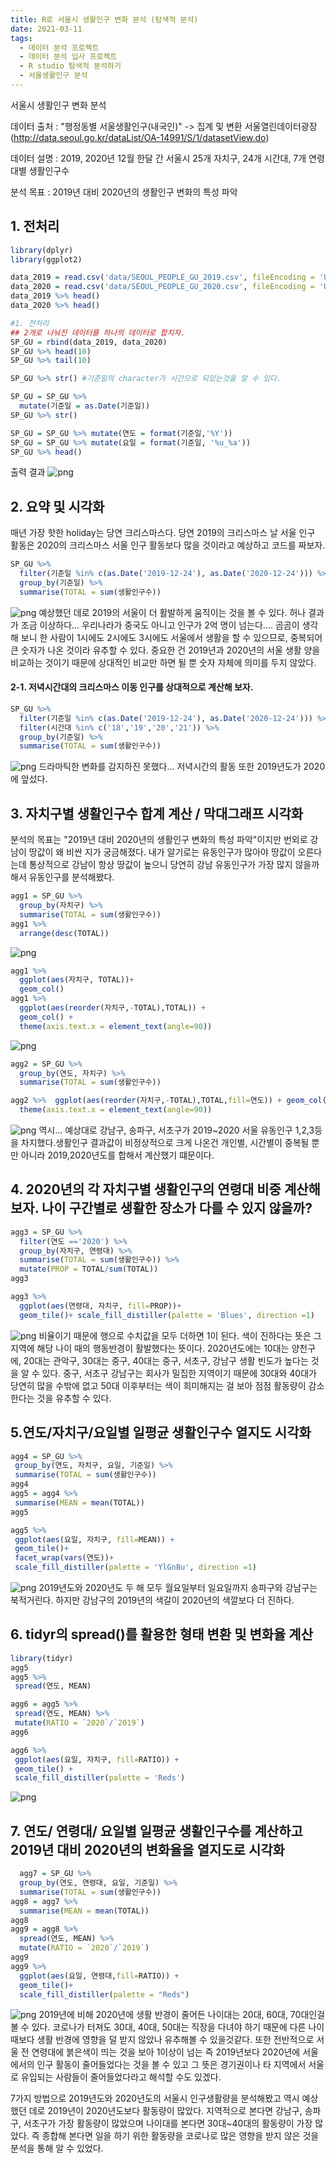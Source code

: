 ```yaml
---
title: R로 서울시 생활인구 변화 분석 (탐색적 분석)
date: 2021-03-11
tags:
  - 데이터 분석 프로젝트
  - 데이터 분석 입사 프로젝트
  - R studio 탐색적 분석하기 
  - 서울생활인구 분석
---
```

서울시 생활인구 변화 분석

데이터 출처 : "행정동별 서울생활인구(내국인)" -> 집계 및 변환
서울열린데이터광장(http://data.seoul.go.kr/dataList/OA-14991/S/1/datasetView.do)

데이터 설명 : 2019, 2020년 12월 한달 간 서울시 25개 자치구, 24개 시간대, 7개 연령대별 생활인구수

분석 목표   : 2019년 대비 2020년의 생활인구 변화의 특성 파악
## 1. 전처리
```R
library(dplyr)
library(ggplot2)

data_2019 = read.csv('data/SEOUL_PEOPLE_GU_2019.csv', fileEncoding = 'UTF-8', colClasses=c('시간대'='character'))
data_2020 = read.csv('data/SEOUL_PEOPLE_GU_2020.csv', fileEncoding = 'UTF-8', colClasses=c('시간대'='character'))
data_2019 %>% head()
data_2020 %>% head()

#1. 전처리
## 2개로 나눠진 데이터를 하나의 데이터로 합치자. 
SP_GU = rbind(data_2019, data_2020)
SP_GU %>% head(10)
SP_GU %>% tail(10)

SP_GU %>% str() #기준일의 character가 시간으로 되있는것을 알 수 있다. 

SP_GU = SP_GU %>% 
  mutate(기준일 = as.Date(기준일))
SP_GU %>% str()

SP_GU = SP_GU %>% mutate(연도 = format(기준일,'%Y'))
SP_GU = SP_GU %>% mutate(요일 = format(기준일, '%u_%a'))
SP_GU %>% head()
```
출력 결과
![png](./year_day_added.png)
## 2. 요약 및 시각화
매년 가장 핫한 holiday는 당연 크리스마스다. 당연 2019의 크리스마스 날 서울 인구 활동은 2020의 크리스마스 서울 인구 활동보다 많을 것이라고 예상하고 코드를 짜보자.
```R
SP_GU %>% 
  filter(기준일 %in% c(as.Date('2019-12-24'), as.Date('2020-12-24'))) %>% 
  group_by(기준일) %>% 
  summarise(TOTAL = sum(생활인구수))
```
![png](./2019_2020_christmas_populate_rate.png)
예상했던 데로 2019의 서울이 더 활발하게 움직이는 것을 볼 수 있다. 허나 결과가 조금 이상하다... 우리나라가 중국도 아니고 인구가 2억 명이 넘는다.... 곰곰이 생각해 보니 한 사람이 1시에도 2시에도 3시에도 서울에서 생활을 할 수 있으므로, 중복되어 큰 숫자가 나온 것이라 유추할 수 있다. 중요한 건 2019년과 2020년의 서울 생활 양을 비교하는 것이기 때문에 상대적인 비교만 하면 될 뿐 숫자 자체에 의미를 두지 않았다.
#### 2-1. 저녁시간대의 크리스마스 이동 인구를 상대적으로 계산해 보자. 
```R
SP_GU %>% 
  filter(기준일 %in% c(as.Date('2019-12-24'), as.Date('2020-12-24'))) %>% 
  filter(시간대 %in% c('18','19','20','21')) %>% 
  group_by(기준일) %>% 
  summarise(TOTAL = sum(생활인구수))
```
![png](./2019_2020_christmas_population_night_rate.png)
드라마틱한 변화를 감지하진 못했다... 저녁시간의 활동 또한 2019년도가 2020에 앞섰다. 

## 3. 자치구별 생활인구수 합계 계산 / 막대그래프 시각화 
분석의 목표는 "2019년 대비 2020년의 생활인구 변화의 특성 파악"이지만 번외로 강남이 땅값이 왜 비싼 지가 궁금해졌다. 내가 알기로는 유동인구가 많아야 땅값이 오른다는데 통상적으로 강남이 항상 땅값이 높으니 당연히 강남 유동인구가 가장 많지 않을까 해서 유동인구를 분석해봤다.
```R
agg1 = SP_GU %>% 
  group_by(자치구) %>% 
  summarise(TOTAL = sum(생활인구수))
agg1 %>% 
  arrange(desc(TOTAL))
```
![png](./2019_2020_summed_per_region_population.png)
```R
agg1 %>% 
  ggplot(aes(자치구, TOTAL))+
  geom_col()
agg1 %>% 
  ggplot(aes(reorder(자치구,-TOTAL),TOTAL)) + 
  geom_col() +
  theme(axis.text.x = element_text(angle=90))
```
![png](./2019_2020_summed_per_region_population_graph.png)
```R
agg2 = SP_GU %>% 
  group_by(연도, 자치구) %>% 
  summarise(TOTAL = sum(생활인구수))

agg2 %>%  ggplot(aes(reorder(자치구,-TOTAL),TOTAL,fill=연도)) + geom_col(position='dodge') +
  theme(axis.text.x = element_text(angle=90))
```
![png](./2020_2019_bar_comparison.png)
역시... 예상대로 강남구, 송파구, 서초구가 2019~2020 서울 유동인구 1,2,3등을 차지했다.생활인구 결과값이 비정상적으로 크게 나온건 개인별, 시간별이 중복될 뿐만 아니라 2019,2020년도를 합해서 계산했기 떄문이다. 

## 4. 2020년의 각 자치구별 생활인구의 연령대 비중 계산해보자. 나이 구간별로 생활한 장소가 다를 수 있지 않을까? 
```R
agg3 = SP_GU %>% 
  filter(연도 =='2020') %>% 
  group_by(자치구, 연령대) %>% 
  summarise(TOTAL = sum(생활인구수)) %>% 
  mutate(PROP = TOTAL/sum(TOTAL))
agg3

agg3 %>% 
  ggplot(aes(연령대, 자치구, fill=PROP))+
  geom_tile()+ scale_fill_distiller(palette = 'Blues', direction =1)
  ```
  ![png](./chapter_4_1.png)
 비율이기 때문에 행으로 수치값을 모두 더하면 1이 된다. 색이 진하다는 뜻은 그 지역에 해당 나이 때의 행동반경이 활발했다는 뜻이다. 2020년도에는 10대는 양천구에, 20대는 관악구, 30대는 중구, 40대는 중구, 서초구, 강남구 생활 빈도가 높다는 것을 알 수 있다. 중구, 서초구 강남구는 회사가 밀집한 지역이기 때문에 30대와 40대가 당연히 많을 수밖에 없고 50대 이후부터는 색이 희미해지는 걸 보아 점점 활동량이 감소한다는 것을 유추할 수 있다.

 ## 5.연도/자치구/요일별 일평균 생활인구수 열지도 시각화
 ```R
 agg4 = SP_GU %>% 
  group_by(연도, 자치구, 요일, 기준일) %>% 
  summarise(TOTAL = sum(생활인구수))
agg4
 agg5 = agg4 %>% 
  summarise(MEAN = mean(TOTAL))
agg5

agg5 %>% 
  ggplot(aes(요일, 자치구, fill=MEAN)) +
  geom_tile()+
  facet_wrap(vars(연도))+
  scale_fill_distiller(palette = 'YlGnBu', direction =1)
 ```
  ![png](./chapter_5_1.png)
  2019년도와 2020년도 두 해 모두 월요일부터 일요일까지 송파구와 강남구는 북적거린다. 하지만 강남구의 2019년의 색갈이 2020년의 색깔보다 더 진하다. 

  ## 6. tidyr의 spread()를 활용한 형태 변환 및 변화율 계산 
 ```R
library(tidyr)
agg5
agg5 %>% 
  spread(연도, MEAN)

agg6 = agg5 %>% 
  spread(연도, MEAN) %>% 
  mutate(RATIO = `2020`/`2019`)
agg6

agg6 %>% 
  ggplot(aes(요일, 자치구, fill=RATIO)) + 
  geom_tile() + 
  scale_fill_distiller(palette = 'Reds')
   ```
  ![png](./chapter_6_1.png)

  ## 7. 연도/ 연령대/ 요일별 일평균 생활인구수를 계산하고 2019년 대비 2020년의 변화율을 열지도로 시각화 
```R
  agg7 = SP_GU %>% 
  group_by(연도, 연령대, 요일, 기준일) %>% 
  summarise(TOTAL = sum(생활인구수))
agg8 = agg7 %>% 
  summarise(MEAN = mean(TOTAL))
agg8
agg9 = agg8 %>% 
  spread(연도, MEAN) %>% 
  mutate(RATIO = `2020`/`2019`)
agg9
agg9 %>% 
  ggplot(aes(요일, 연령대,fill=RATIO)) + 
  geom_tile()+
  scale_fill_distiller(palette = "Reds")
```
![png](./chapter_7_1.png)
2019년에 비해 2020년에 생활 반경이 줄어든 나이대는 20대, 60대, 70대인걸 볼 수 있다. 코로나가 터져도 30대, 40대, 50대는 직장을 다녀야 하기 때문에 다른 나이때보다 생활 반경에 영향을 덜 받지 않았나 유추해볼 수 있을것같다. 
또한 전반적으로 서울 전 연령대에 붉은색이 띄는 것을 보아 1이상이 넘는 즉 2019년보다 2020년에 서울에서의 인구 활동이 줄어들었다는 것을 볼 수 있고 그 뜻은 경기권이나 타 지역에서 서울로 유입되는 사람들이 줄어들었다라고 해석할 수도 있겠다.

7가지 방법으로 2019년도와 2020년도의 서울시 인구생활량을 분석해봤고 역시 예상했던 데로 2019년이 2020년도보다 활동량이 많았다.
지역적으로 본다면 강남구, 송파구, 서초구가 가장 활동량이 많았으며 나이대를 본다면 30대~40대의 활동량이 가장 많았다. 즉 종합해 본다면 일을 하기 위한 활동량을 코로나로 많은 영향을 받지 않은 것을 분석을 통해 알 수 있었다.